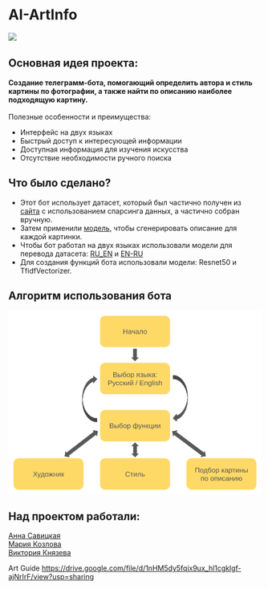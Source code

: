 # AI-ArtInfo

![](https://i.gifer.com/origin/78/78013ac9f22c3c8f5713d28fa31c6211.gif)

## Основная идея проекта:<br>
**Создание телеграмм-бота, помогающий определить автора и стиль картины по фотографии, а также найти по описанию наиболее подходящую картину.** <br>
<br>
Полезные особенности и преимущества:<br>
- Интерфейс на двух языках<br>
- Быстрый доступ к интересующей информации<br>
- Доступная информация для изучения искусства<br>
- Отсутствие необходимости ручного поиска<br>

## Что было сделано?<br>
- Этот бот использует датасет, который был частично получен из [сайта](https://allpainters.ru/) с использованием спарсинга данных, а частично собран вручную.<br>
- Затем применили [модель](https://huggingface.co/Salesforce/blip-image-captioning-large), чтобы сгенерировать описание для каждой картинки.<br>
- Чтобы бот работал на двух языках использовали модели для перевода датасета: [RU_EN](https://huggingface.co/Helsinki-NLP/opus-mt-ru-en) и [EN-RU](https://huggingface.co/Helsinki-NLP/opus-mt-ru-en)<br>
- Для создания функций бота использовали модели: Resnet50 и TfidfVectorizer.<br>

## Алгоритм использования бота<br>
![](img/shema.png)

## Над проектом работали:<br>
[Анна Савицкая](https://github.com/SaviAnn)<br>
[Мария Козлова](https://github.com/MARI-posa)<br>
[Виктория Князева](https://github.com/vvv-knyazeva)<br>

Art Guide
https://drive.google.com/file/d/1nHM5dy5fqjx9ux_hl1cgklgf-ajNrIrF/view?usp=sharing

